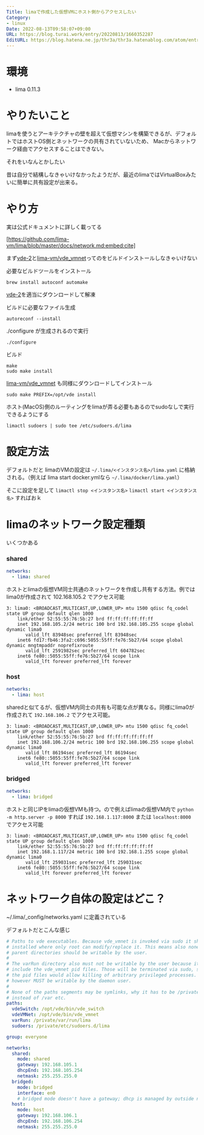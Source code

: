 ```yaml
---
Title: limaで作成した仮想VMにホスト側からアクセスしたい
Category:
- linux
Date: 2022-08-13T09:58:07+09:00
URL: https://blog.turai.work/entry/20220813/1660352287
EditURL: https://blog.hatena.ne.jp/thr3a/thr3a.hatenablog.com/atom/entry/4207112889908236488
---
```


# 環境

- lima 0.11.3

# やりたいこと

limaを使うとアーキテクチャの壁を超えて仮想マシンを構築できるが、デフォルトではホストOS側とネットワークの共有されていないため、
Macからネットワーク経由でアクセスすることはできない。

それをいなんとかしたい

昔は自分で結構しなきゃいけなかったようだが、最近のlimaではVirtualBoxみたいに簡単に共有設定が出来る。

# やり方

実は公式ドキュメントに詳しく載ってる

[https://github.com/lima-vm/lima/blob/master/docs/network.md:embed:cite]

まず[vde-2](https://github.com/virtualsquare/vde-2)と[lima-vm/vde_vmnet](https://github.com/lima-vm/vde_vmnet)ってのをビルドインストールしなきゃいけない

必要なビルドツールをインストール

```
brew install autoconf automake
```

[vde-2](https://github.com/virtualsquare/vde-2)を適当にダウンロードして解凍

ビルドに必要なファイル生成

```
autoreconf --install
```

./configure が生成されるので実行

```
./configure
```

ビルド

```
make
sudo make install
```

[lima-vm/vde_vmnet](https://github.com/lima-vm/vde_vmnet) も同様にダウンロードしてインストール

```
sudo make PREFIX=/opt/vde install
```

ホスト(MacOS)側のルーティングをlimaが弄る必要もあるのでsudoなしで実行できるようにする

```
limactl sudoers | sudo tee /etc/sudoers.d/lima
```

# 設定方法

デフォルトだと limaのVMの設定は `~/.lima/<インスタンス名>/lima.yaml` に格納される。（例えば lima start docker.ymlなら `~/.lima/docker/lima.yaml`）

そこに設定を足して `limactl stop <インスタンス名>` `limactl start <インスタンス名>` すればおｋ

# limaのネットワーク設定種類

いくつかある

### shared

```yaml
networks:
  - lima: shared
```

ホストとlimaの仮想VM同士共通のネットワークを作成し共有する方法。例ではlima0が作成されて 102.168.105.2 でアクセス可能

```
3: lima0: <BROADCAST,MULTICAST,UP,LOWER_UP> mtu 1500 qdisc fq_codel state UP group default qlen 1000
    link/ether 52:55:55:76:5b:27 brd ff:ff:ff:ff:ff:ff
    inet 192.168.105.2/24 metric 100 brd 192.168.105.255 scope global dynamic lima0
       valid_lft 83948sec preferred_lft 83948sec
    inet6 fd17:fb46:3fa2:c696:5055:55ff:fe76:5b27/64 scope global dynamic mngtmpaddr noprefixroute
       valid_lft 2591982sec preferred_lft 604782sec
    inet6 fe80::5055:55ff:fe76:5b27/64 scope link
       valid_lft forever preferred_lft forever
```

### host

```yaml
networks:
  - lima: host
```

sharedと似てるが、仮想VM内同士の共有も可能な点が異なる。同様にlima0が作成されて `192.168.106.2` でアクセス可能。

```
3: lima0: <BROADCAST,MULTICAST,UP,LOWER_UP> mtu 1500 qdisc fq_codel state UP group default qlen 1000
    link/ether 52:55:55:76:5b:27 brd ff:ff:ff:ff:ff:ff
    inet 192.168.106.2/24 metric 100 brd 192.168.106.255 scope global dynamic lima0
       valid_lft 86194sec preferred_lft 86194sec
    inet6 fe80::5055:55ff:fe76:5b27/64 scope link
       valid_lft forever preferred_lft forever
```

### bridged

```yaml
networks:
  - lima: bridged
```

ホストと同じIPをlimaの仮想VMも持つ。ので例えばlimaの仮想VM内で `python -m http.server -p 8000` すれば `192.168.1.117:8000` または `localhost:8000` でアクセス可能

```
3: lima0: <BROADCAST,MULTICAST,UP,LOWER_UP> mtu 1500 qdisc fq_codel state UP group default qlen 1000
    link/ether 52:55:55:76:5b:27 brd ff:ff:ff:ff:ff:ff
    inet 192.168.1.117/24 metric 100 brd 192.168.1.255 scope global dynamic lima0
       valid_lft 259031sec preferred_lft 259031sec
    inet6 fe80::5055:55ff:fe76:5b27/64 scope link
       valid_lft forever preferred_lft forever
```

# ネットワーク自体の設定はどこ？

~/.lima/_config/networks.yaml に定義されている

デフォルトだとこんな感じ

```yaml
# Paths to vde executables. Because vde_vmnet is invoked via sudo it should be
# installed where only root can modify/replace it. This means also none of the
# parent directories should be writable by the user.
#
# The varRun directory also must not be writable by the user because it will
# include the vde_vmnet pid files. Those will be terminated via sudo, so replacing
# the pid files would allow killing of arbitrary privileged processes. varRun
# however MUST be writable by the daemon user.
#
# None of the paths segments may be symlinks, why it has to be /private/var
# instead of /var etc.
paths:
  vdeSwitch: /opt/vde/bin/vde_switch
  vdeVMNet: /opt/vde/bin/vde_vmnet
  varRun: /private/var/run/lima
  sudoers: /private/etc/sudoers.d/lima

group: everyone

networks:
  shared:
    mode: shared
    gateway: 192.168.105.1
    dhcpEnd: 192.168.105.254
    netmask: 255.255.255.0
  bridged:
    mode: bridged
    interface: en0
    # bridged mode doesn't have a gateway; dhcp is managed by outside network
  host:
    mode: host
    gateway: 192.168.106.1
    dhcpEnd: 192.168.106.254
    netmask: 255.255.255.0
```
